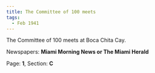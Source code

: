 ```yaml
---  
title: The Committee of 100 meets  
tags:  
  - Feb 1941  
---  
```

  
The Committee of 100 meets at Boca Chita Cay.  
  
Newspapers: **Miami Morning News or The Miami Herald**  
  
Page: **1**, Section: **C** 
